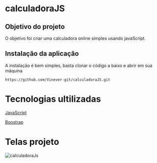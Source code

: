 # calculadoraJS

##  Objetivo do projeto

O objetivo foi criar uma calculadora online  simples usando javaScript.

## Instalação da aplicação

A instalação é bem simples, basta clonar o código a baixo e abrir em sua máquina

```
https://github.com/Vinever-git/calculadoraJS.git

``` 

# Tecnologias ultilizadas

[JavaScript](https://www.w3schools.com/js/default.asp)

[Boostrap](https://getbootstrap.com/)

# Telas projeto

![calculadoraJs](https://user-images.githubusercontent.com/61165312/103180147-d0695380-4871-11eb-9b62-10b90e62ac98.png)
